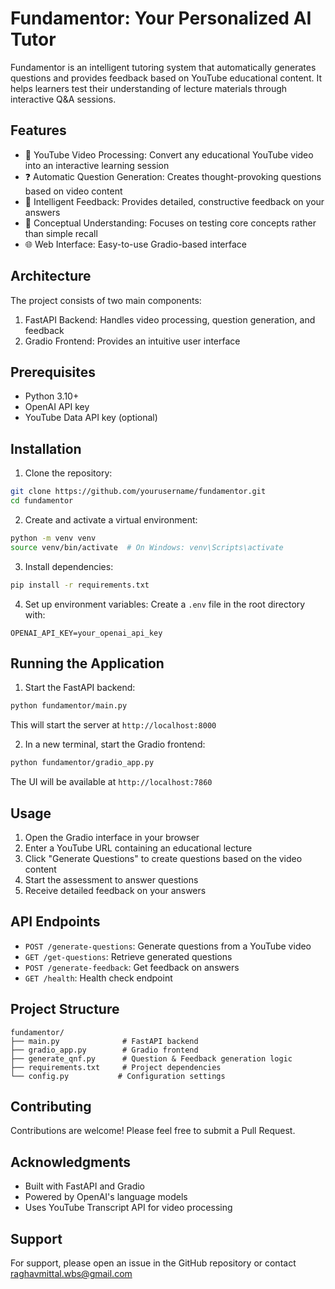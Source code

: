 # Fundamentor: Your Personalized AI Tutor

Fundamentor is an intelligent tutoring system that automatically generates questions and provides feedback based on YouTube educational content. It helps learners test their understanding of lecture materials through interactive Q&A sessions.

## Features

- 🎥 YouTube Video Processing: Convert any educational YouTube video into an interactive learning session
- ❓ Automatic Question Generation: Creates thought-provoking questions based on video content
- 💭 Intelligent Feedback: Provides detailed, constructive feedback on your answers
- 🎯 Conceptual Understanding: Focuses on testing core concepts rather than simple recall
- 🌐 Web Interface: Easy-to-use Gradio-based interface

## Architecture

The project consists of two main components:
1. FastAPI Backend: Handles video processing, question generation, and feedback
2. Gradio Frontend: Provides an intuitive user interface

## Prerequisites

- Python 3.10+
- OpenAI API key
- YouTube Data API key (optional)

## Installation

1. Clone the repository:
```bash
git clone https://github.com/yourusername/fundamentor.git
cd fundamentor
```

2. Create and activate a virtual environment:
```bash
python -m venv venv
source venv/bin/activate  # On Windows: venv\Scripts\activate
```

3. Install dependencies:
```bash
pip install -r requirements.txt
```

4. Set up environment variables:
Create a `.env` file in the root directory with:
```
OPENAI_API_KEY=your_openai_api_key
```

## Running the Application

1. Start the FastAPI backend:
```bash
python fundamentor/main.py
```
This will start the server at `http://localhost:8000`

2. In a new terminal, start the Gradio frontend:
```bash
python fundamentor/gradio_app.py
```
The UI will be available at `http://localhost:7860`

## Usage

1. Open the Gradio interface in your browser
2. Enter a YouTube URL containing an educational lecture
3. Click "Generate Questions" to create questions based on the video content
4. Start the assessment to answer questions
5. Receive detailed feedback on your answers

## API Endpoints

- `POST /generate-questions`: Generate questions from a YouTube video
- `GET /get-questions`: Retrieve generated questions
- `POST /generate-feedback`: Get feedback on answers
- `GET /health`: Health check endpoint

## Project Structure

```
fundamentor/
├── main.py              # FastAPI backend
├── gradio_app.py        # Gradio frontend
├── generate_qnf.py      # Question & Feedback generation logic
├── requirements.txt     # Project dependencies
└── config.py           # Configuration settings
```

## Contributing

Contributions are welcome! Please feel free to submit a Pull Request.


## Acknowledgments

- Built with FastAPI and Gradio
- Powered by OpenAI's language models
- Uses YouTube Transcript API for video processing

## Support

For support, please open an issue in the GitHub repository or contact raghavmittal.wbs@gmail.com